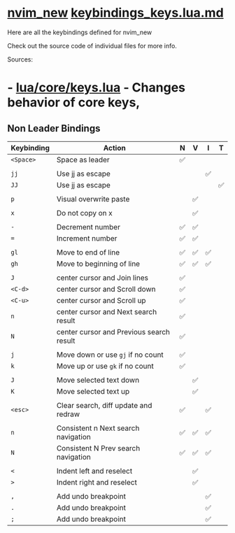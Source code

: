 <!-- ################################################################################
-- # Script: docs/keybindings_keys.lua.md
-- # Author: https://github.com/2KAbhishek
-- # Modifications by: Roberto Flores
-- # Email: fq211776@alumno.udb.edu.sv
-- # GitHub: https://github.com/Elixir-Software-Developer/
-- # Version: 1.0
-- # Description: El archivo keybindings_keys.lua.md extrae todos los atajos
-- #              de teclado declarados en el archivo keys.lua y los presenta
-- #              resumidos en una forma facil de entender y memorizar.
-- ################################################################################ -->

# [nvim_new](https://github.com/Elixir-Software-Developer/nvim_new) [keybindings_keys.lua.md](https://github.com/Elixir-Software-Developer/nvim_new/blob/main/docs/keybindings_keys.lua.md)

Here are all the keybindings defined for nvim_new

Check out the source code of individual files for more info.

Sources:

# - [lua/core/keys.lua](../lua/core/keys.lua) - Changes behavior of core keys,

## Non Leader Bindings

| Keybinding | Action                                    |N | V|I | T|
| -----------| ------------------------------------------| -| -| -| -|
| `<Space>`  | Space as leader                           |✅|  |  |  |
|            |                                           |  |  |  |  |
| `jj`       | Use jj as escape                          |  |  |✅|  |
| `JJ`       | Use jj as escape                          |  |  |  |✅|
|            |                                           |  |  |  |  |
| `p`        | Visual overwrite paste                    |  |✅|  |  |
|            |                                           |  |  |  |  |
| `x`        | Do not copy on x                          |  |✅|  |  |
|            |                                           |  |  |  |  |
| `-`        | Decrement number                          |✅|✅|  |  |
| `=`        | Increment number                          |✅|✅|  |  |
|            |                                           |  |  |  |  |
| `gl`       | Move to end of line                       |✅|✅|✅|  |
| `gh`       | Move to beginning of line                 |✅|✅|✅|  |
|            |                                           |  |  |  |  |
| `J`        | center cursor and Join lines              |✅|  |  |  |
| `<C-d>`    | center cursor and Scroll down             |✅|  |  |  |
| `<C-u>`    | center cursor and Scroll up               |✅|  |  |  |
| `n`        | center cursor and Next search result      |✅|  |  |  |
| `N`        | center cursor and Previous search result  |✅|  |  |  |
|            |                                           |  |  |  |  |
| `j`        | Move down or use `gj` if no count         |✅|  |  |  |
| `k`        | Move up or use `gk` if no count           |✅|  |  |  |
|            |                                           |  |  |  |  |
| `J`        | Move selected text down                   |  |✅|  |  |
| `K`        | Move selected text up                     |  |✅|  |  |
|            |                                           |  |  |  |  |
| `<esc>`    | Clear search, diff update and redraw      |✅|  |✅|  |
|            |                                           |  |  |  |  |
| `n`        | Consistent n Next search navigation       |✅|✅|✅|  |
| `N`        | Consistent N Prev search navigation       |✅|✅|✅|  |
|            |                                           |  |  |  |  |
| `<`        | Indent left and reselect                  |  |✅|  |  |
| `>`        | Indent right and reselect                 |  |✅|  |  |
|            |                                           |  |  |  |  |
| `,`        | Add undo breakpoint                       |  |  |✅|  |
| `.`        | Add undo breakpoint                       |  |  |✅|  |
| `;`        | Add undo breakpoint                       |  |  |✅|  |
